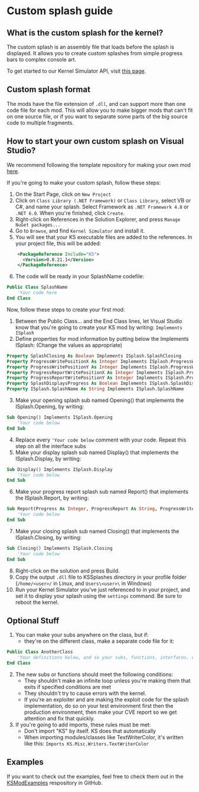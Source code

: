 # Custom splash guide

## What is the custom splash for the kernel?

The custom splash is an assembly file that loads before the splash is displayed. It allows you to create custom splashes from simple progress bars to complex console art.

To get started to our Kernel Simulator API, visit [this page](https://eoflaoe.github.io/Kernel-Simulator/).

## Custom splash format

The mods have the file extension of `.dll`, and can support more than one code file for each mod. This will allow you to make bigger mods that can't fit on one source file, or if you want to separate some parts of the big source code to multiple fragments.

## How to start your own custom splash on Visual Studio?

We recommend following the template repository for making your own mod [here](https://github.com/EoflaOE/KSCustomSplashTemplate).

If you're going to make your custom splash, follow these steps:

1. On the Start Page, click on `New Project`
2. Click on `Class Library (.NET Framework)` or `Class Library`, select VB or C#, and name your splash. Select Framework as `.NET Framework 4.8` or `.NET 6.0`. When you're finished, click `Create`.
3. Right-click on References in the Solution Explorer, and press `Manage NuGet packages...`
4. Go to `Browse`, and find `Kernel Simulator` and install it.
5. You will see that your KS executable files are added to the references. In your project file, this will be added:
```xml
    <PackageReference Include="KS">
      <Version>0.0.21.1</Version>
    </PackageReference>
```
6. The code will be ready in your SplashName codefile:
```vb
Public Class SplashName
    'Your code here
End Class
```

Now, follow these steps to create your first mod:

1. Between the Public Class... and the End Class lines, let Visual Studio know that you're going to create your KS mod by writing: `Implements ISplash`
2. Define properties for mod information by putting below the Implements ISplash: (Change the values as appropriate)
```vb
Property SplashClosing As Boolean Implements ISplash.SplashClosing
Property ProgressWritePositionX As Integer Implements ISplash.ProgressWritePositionX
Property ProgressWritePositionY As Integer Implements ISplash.ProgressWritePositionY
Property ProgressReportWritePositionX As Integer Implements ISplash.ProgressReportWritePositionX
Property ProgressReportWritePositionY As Integer Implements ISplash.ProgressReportWritePositionY
Property SplashDisplaysProgress As Boolean Implements ISplash.SplashDisplaysProgress
Property ISplash.SplashName As String Implements ISplash.SplashName
```
3. Make your opening splash sub named Opening() that implements the ISplash.Opening, by writing:
```vb
Sub Opening() Implements ISplash.Opening
    'Your code below
End Sub
```
4. Replace every `'Your code below` comment with your code. Repeat this step on all the interface subs
5. Make your display splash sub named Display() that implements the ISplash.Display, by writing:
```vb
Sub Display() Implements ISplash.Display
    'Your code below
End Sub
```
6. Make your progress report splash sub named Report() that implements the ISplash.Report, by writing:
```vb
Sub Report(Progress As Integer, ProgressReport As String, ProgressWritePositionX As Integer, ProgressWritePositionY As Integer, ProgressReportWritePositionX As Integer, ProgressReportWritePositionY As Integer, ParamArray Vars() As Object) Implements ISplash.Report
    'Your code below
End Sub
```
7. Make your closing splash sub named Closing() that implements the ISplash.Closing, by writing:
```vb
Sub Closing() Implements ISplash.Closing
    'Your code below
End Sub
```
8. Right-click on the solution and press Build.
9. Copy the output `.dll` file to KSSplashes directory in your profile folder (`/home/<user>/` in Linux, and `Users\<user>\` in Windows)
10. Run your Kernel Simulator you've just referenced to in your project, and set it to display your splash using the `settings` command. Be sure to reboot the kernel.

## Optional Stuff

1. You can make your subs anywhere on the class, but if:
   - they're on the different class, make a separate code file for it:
```vb
Public Class AnotherClass
    'Your definitions below, and so your subs, functions, interfaces, etc.
End Class
```
2. The new subs or functions should meet the following conditions:
   - They shouldn't make an infinite loop unless you're making them that exits if specified conditions are met
   - They shouldn't try to cause errors with the kernel.
   - If you're an exploiter and are making the exploit code for the splash implementation, do so on your test environment first then the production environment, then make your CVE report so we get attention and fix that quickly.
3. If you're going to add imports, these rules must be met:
   - Don't import "KS" by itself. KS does that automatically
   - When importing modules/classes like TextWriterColor, it's written like this: `Imports KS.Misc.Writers.TextWriterColor`

## Examples

If you want to check out the examples, feel free to check them out in the [KSModExamples](https://github.com/EoflaOE/KSModExamples) respository in GitHub.
